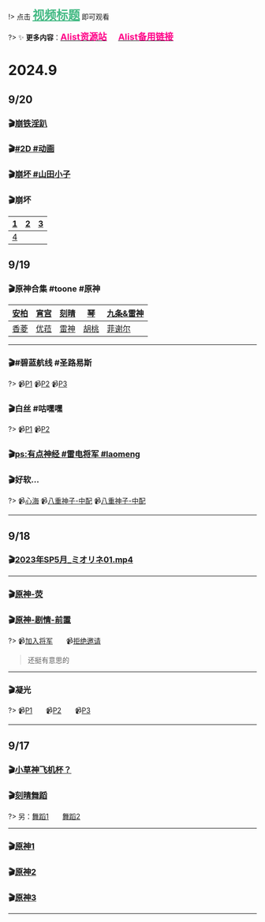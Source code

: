 !> 点击 <font color="#42b983" size="5em"><u><b>视频标题</b></u></font> 即可观看

?> ✨ **更多内容**：<b><u><a href="https://galcraft.alwaysdata.net"><font color="#ff0088" size="4em">Alist资源站</font></a></u>&nbsp;&nbsp;&nbsp;&nbsp;&nbsp;&nbsp;&nbsp;<u><a href="https://alist.duangjj.eu.org"><font color="#ff0088" size="4em">Alist备用链接</font></a></u></b>

# 2024.9

## 9/20

### 🎬[崩铁淫趴](https://g1106-my.sharepoint.com/:v:/g/personal/video_g1106_onmicrosoft_com/EaajRQ_gD0dErt5rFw54HIwBFbs6GzCwH9Amp0vJeaS-Sg?e=o0sdUO)

### 🎬[#2D #动画](https://g1106-my.sharepoint.com/:v:/g/personal/video_g1106_onmicrosoft_com/EYPWdv4z81NKuv1LKb3ue0cBTez4AzOSzLF2DZCM6q5IVQ?e=PCa8CX)

### 🎬[崩坏 #山田小子](https://g1106-my.sharepoint.com/:v:/g/personal/video_g1106_onmicrosoft_com/ES4Y38O3QEVKm1vZKQkLrncBWGbwRiLUrOm3UAllHFzAXg?e=kPZadU)

### 🎬崩坏

| [1](https://g1106-my.sharepoint.com/:v:/g/personal/video_g1106_onmicrosoft_com/EaMbwXl36-1BrKP8Wjjx8DsBvVixwnBL2IV210LeA2NsXA?e=nPPHxm) | [2](https://g1106-my.sharepoint.com/:v:/g/personal/video_g1106_onmicrosoft_com/Ec7iz0x9ON1EicBk23zw2lIB7nFbaoiJlV1d-Lp7a2qK9A?e=73qGST) | [3](https://g1106-my.sharepoint.com/:v:/g/personal/video_g1106_onmicrosoft_com/EaK26sZhKvFBnZzikGSAFRcBCOeH1bkeEhVG7XPWDoYk2A?e=qW0JGZ) |
| ------------------------------------------------------------ | ------------------------------------------------------------ | ------------------------------------------------------------ |
| [4](https://g1106-my.sharepoint.com/:v:/g/personal/video_g1106_onmicrosoft_com/EcOG34-uOedCriDucWpNLJ0BTzpx563Xo_MO0PfPaXHz9w?e=NQnr0D) |                                                              |                                                              |



## 9/19

### 🎬原神合集 #toone #原神

| [安柏](https://g1106-my.sharepoint.com/:v:/g/personal/video_g1106_onmicrosoft_com/EebhacabHYVLmlhGgP28JaIBbg2gL63AftOf5CxuyNFdlA?e=3foteg) | [宵宫](https://g1106-my.sharepoint.com/:v:/g/personal/video_g1106_onmicrosoft_com/EaEeK-xMGmZAlcOgOnxv3vcBsfnwEkoIXN94ejaOo-8f-A?e=BnL0hm) | [刻晴](https://g1106-my.sharepoint.com/:v:/g/personal/video_g1106_onmicrosoft_com/EYkMJXR0QLJJp6mQ3W-e0AgBmhNu5z8CcwC_cVIt5mKBCg?e=HTLkPk) | [琴](https://g1106-my.sharepoint.com/:v:/g/personal/video_g1106_onmicrosoft_com/EXFYzGHDYdpMpPSlOC6iRMoB05GSUZ3IehVnC6bnRtQtVA?e=Cyh7lu) | [九条&雷神](https://g1106-my.sharepoint.com/:v:/g/personal/video_g1106_onmicrosoft_com/Edp18ax-QEhKvcEStpc4-GcBOmP157GzxJEmncpIn8zUCA?e=XV1cKk) |
| ------------------------------------------------------------ | ------------------------------------------------------------ | ------------------------------------------------------------ | ------------------------------------------------------------ | ------------------------------------------------------------ |
| [香菱](https://g1106-my.sharepoint.com/:v:/g/personal/video_g1106_onmicrosoft_com/EZvvqWianHVJq3kr4VIbVF8BMONcXvqRWyY2cEdijW-h_g?e=BfFmiU) | [优菈](https://g1106-my.sharepoint.com/:v:/g/personal/video_g1106_onmicrosoft_com/Ed_TfhHmBpBJsbGuXpbc-4YBzIbV2QREP9IExjeYEFnuHQ?e=XvwrgB) | [雷神](https://g1106-my.sharepoint.com/:v:/g/personal/video_g1106_onmicrosoft_com/EXH6iaCnjuNFrpKBz0dPj0MBULlmffGs5v01gKkf5RL2sw?e=USzVaZ) | [胡桃](https://g1106-my.sharepoint.com/:v:/g/personal/video_g1106_onmicrosoft_com/EWXt3dea9Q9JqfrNfg4ogF8BVspUm_-n681jfyPDQI3DUQ?e=CN95Ql) | [菲谢尔](https://g1106-my.sharepoint.com/:v:/g/personal/video_g1106_onmicrosoft_com/EcqHNaxqPQJHhfHcJaJuyQABXXsoEI4YOiicvW5k3EaWKw?e=hBvleL) |

---

### 🎬#碧蓝航线 #圣路易斯

?> 📹[P1](https://g1106-my.sharepoint.com/:v:/g/personal/video_g1106_onmicrosoft_com/EVc0Nb8fv5RLlNxWvW5Ti-4B9JDlDfzyyctN-kHVrjwXvg?e=xAtfZk)        📹[P2](https://g1106-my.sharepoint.com/:v:/g/personal/video_g1106_onmicrosoft_com/EcfzCuOi7y9JqREBbjcRpE0ButFLnoMKxVRg0uD8IAV5Aw?e=ZE1YsZ)        📹[P3](https://g1106-my.sharepoint.com/:v:/g/personal/video_g1106_onmicrosoft_com/EY-MhgBgfiNPr0CykkNbT2UB1AxF6p_z8DCdHNMiOljVog?e=u52Fnn)

### 🎬白丝 #咕嘿嘿

?> 📹[P1](https://g1106-my.sharepoint.com/:v:/g/personal/video_g1106_onmicrosoft_com/ESBLmI3fXLNFsY2C-Ve0X3QBI6zUX5Xf63gtgINtLK1yvA?e=ZnFVP6)        📹[P2](https://g1106-my.sharepoint.com/:v:/g/personal/video_g1106_onmicrosoft_com/EWmoaNxpKmdEmlQh5OMQzu0BEO-iMr_q13y8rhe9IEBznQ?e=OfXoqZ)

### 🎬[ps:有点神经 #雷电将军 #laomeng](https://g1106-my.sharepoint.com/:v:/g/personal/video_g1106_onmicrosoft_com/ESylf741xjFKgWbivUx0mMUBrJS7GUiqk7whsYi-ukB1Hg?e=GfaWa0)

### 🎬好软…

?> 📹[心海](https://g1106-my.sharepoint.com/:v:/g/personal/video_g1106_onmicrosoft_com/EfTlGc3zcyNDvYbLWbEZn1oBsKNCRZqpL7XqSxJpa756Eg?e=8OhwDd)        📹[八重神子-中配](https://g1106-my.sharepoint.com/:v:/g/personal/video_g1106_onmicrosoft_com/EeHNdaZ5oclBtn11zjGOn_kBPeAOHRWzY6r0lHiF1TnKsA?e=vnuoek)        📹[八重神子-中配](https://g1106-my.sharepoint.com/:v:/g/personal/video_g1106_onmicrosoft_com/EdB0y92LUOVHmHEfbRmEuTwBlHvGnaRhc7_N3CcnITJoNA?e=Efc6Vd)

---

## 9/18

### 🎬[2023年SP5月_ミオリネ01.mp4](https://g1106-my.sharepoint.com/:v:/g/personal/video_g1106_onmicrosoft_com/Eb07ax_kj5ZJsZgO6QzYXg0BZwdU7ra91VdlnoGV0-yQow?e=p82Rgi)

---

### 🎬[原神-荧](https://g1106-my.sharepoint.com/:v:/g/personal/video_g1106_onmicrosoft_com/EWIQ0sUuSs1Ck95l3i445xUBJ7oQE6EQS-WrmBf7rdaMHw?e=axucYA)

### 🎬[原神-剧情-前置](https://g1106-my.sharepoint.com/:v:/g/personal/video_g1106_onmicrosoft_com/Ea6F3pSZFc5Gv7O9XSKtNPsB74CBGCvZmOKts7xPFEhDkA?e=hS9OAm)

?> 📹[加入将军](https://g1106-my.sharepoint.com/:v:/g/personal/video_g1106_onmicrosoft_com/EZT1fNv4LK5Ph5wJZIiD_3gBp42ICcwaLGNxZfbo0Uppfw?e=lFzlUs)&nbsp;&nbsp;&nbsp;&nbsp;&nbsp;&nbsp;&nbsp;📹[拒绝邀请](https://g1106-my.sharepoint.com/:v:/g/personal/video_g1106_onmicrosoft_com/EQjAwR_mGWlGrqNaVgCIzKoBrnCZJGAEndjAhaKWpW1qKA?e=nrWUdp)

> 还挺有意思的

---

### 🎬凝光

?> 📹[P1](https://g1106-my.sharepoint.com/:v:/g/personal/video_g1106_onmicrosoft_com/EYIo9VNDhXRPi2BxCrBWB4QBa6CLSNcgXkrqRBb6rkUrBQ?e=Ku2tjC)&nbsp;&nbsp;&nbsp;&nbsp;&nbsp;&nbsp;&nbsp;📹[P2](https://g1106-my.sharepoint.com/:v:/g/personal/video_g1106_onmicrosoft_com/Ecu4xdcyfBtFrds4fLDu2FwBZUrN6wzEj_gapmTk5ZOL-g?e=nEPuwM)&nbsp;&nbsp;&nbsp;&nbsp;&nbsp;&nbsp;&nbsp;📹[P3](https://g1106-my.sharepoint.com/:v:/g/personal/video_g1106_onmicrosoft_com/EdSmawy56sxFoG0A9-QjfIcBxlDTa9AjUuSou0AHdF-fIA?e=BP5mhq)

---

## 9/17

### 🎬[小草神飞机杯？](https://g1106-my.sharepoint.com/:v:/g/personal/video_g1106_onmicrosoft_com/ERsrJ1jaRZNDhUU5bfcA8jMBV4tT8GZBg826UzHRJbDSZQ?e=2eXxbr)

### 🎬[刻晴舞蹈](https://g1106-my.sharepoint.com/:v:/g/personal/video_g1106_onmicrosoft_com/EWDbQKZ91UdNgM_IST90su0BEbPFob89tJke0Qr8R_qd_A)

?> 另：[舞蹈1](https://g1106-my.sharepoint.com/:v:/g/personal/video_g1106_onmicrosoft_com/EU-gJEsWFMVLhm7kb5O_F9oBQ4Lk61R-NcCQ6VEMBDEGnA?e=pxhBEt)&nbsp;&nbsp;&nbsp;&nbsp;&nbsp;&nbsp;&nbsp;[舞蹈2](https://g1106-my.sharepoint.com/:v:/g/personal/video_g1106_onmicrosoft_com/EY2E7lJsnY5AuRSxxkhODDEBnntXgSAq2fqcdkxaZfI-Ag?e=dCUcZc)

---

### 🎬[原神1](https://g1106-my.sharepoint.com/:v:/g/personal/video_g1106_onmicrosoft_com/EdMLxvCXd39Pvkge8-Zk7QcBeTbeBM2Wm8mSruQH2R8GOA?e=ZbY5eU)

### 🎬[原神2](https://g1106-my.sharepoint.com/:v:/g/personal/video_g1106_onmicrosoft_com/ETJNshYAs-xNmYDG1LcGA9UBEPhO1Tea-bT-x5D0-CeQUA?e=qcnGO9)

### 🎬[原神3](https://g1106-my.sharepoint.com/:v:/g/personal/video_g1106_onmicrosoft_com/ES8WhZxo171HvfPZy6vsI-ABZQH4D4sHp8764MfN5oLINg?e=Jee9Og)

---

